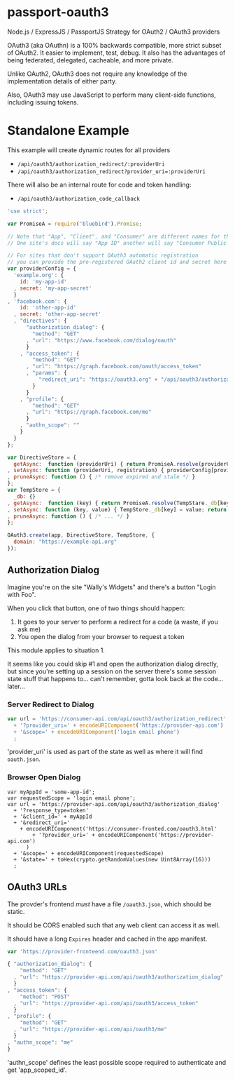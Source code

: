 passport-oauth3
===============

Node.js / ExpressJS / PassportJS Strategy for OAuth2 / OAuth3 providers


OAuth3 (aka OAuthn) is a 100% backwards compatible, more strict subset of OAuth2.
It easier to implement, test, debug.
It also has the advantages of being federated, delegated, cacheable, and more private.

Unlike OAuth2, OAuth3 does not require any knowledge of the implementation details
of either party.

Also, OAuth3 may use JavaScript to perform many client-side functions,
including issuing tokens.

Standalone Example
==================

This example will create dynamic routes for all providers

  * `/api/oauth3/authorization_redirect/:providerUri`
  * `/api/oauth3/authorization_redirect?provider_uri=:providerUri`

There will also be an internal route for code and token handling:

  * `/api/oauth3/authorization_code_callback`

```javascript
'use strict';

var PromiseA = require('bluebird').Promise;

// Note that "App", "Client", and "Consumer" are different names for the same thing
// One site's docs will say "App ID" another will say "Consumer Public Key", etc - but they're the same.

// For sites that don't support OAuth3 automatic registration
// you can provide the pre-registered OAuth2 client id and secret here
var providerConfig = {
  'example.org': {
    id: 'my-app-id'
  , secret: 'my-app-secret'
  }
, 'facebook.com': {
    id: 'other-app-id'
  , secret: 'other-app-secret'
  , "directives": {
      "authorization_dialog": {
        "method": "GET"
      , "url": "https://www.facebook.com/dialog/oauth"
      }
    , "access_token": {
        "method": "GET"
      , "url": "https://graph.facebook.com/oauth/access_token"
      , "params": {
          "redirect_uri": "https://oauth3.org" + "/api/oauth3/authorization_code_callback/facebook.com"
        }
      }
    , "profile": {
        "method": "GET"
      , "url": "https://graph.facebook.com/me"
      }
    , "authn_scope": ""
    }
  }
};

var DirectiveStore = {
  getAsync:  function (providerUri) { return PromiseA.resolve(providerConfig[providerUri]); }
, setAsync: function (providerUri, registration) { providerConfig[providerUri] = registration; return PromiseA.resolve(); }
, pruneAsync: function () { /* remove expired and stale */ }
};
var TempStore = {
  _db: {}
, getAsync:  function (key) { return PromiseA.resolve(TempStare._db[key]); }
, setAsync: function (key, value) { TempStore._db[key] = value; return PromiseA.resolve(); }
, pruneAsync: function () { /* ... */ }
};

OAuth3.create(app, DirectiveStore, TempStore, {
  domain: "https://example-api.org"
});
```

Authorization Dialog
-------------------

Imagine you're on the site "Wally's Widgets" and there's a button "Login with Foo".

When you click that button, one of two things should happen:

1. It goes to your server to perform a redirect for a code (a waste, if you ask me)
2. You open the dialog from your browser to request a token

This module applies to situation 1.

It seems like you could skip #1 and open the authorization dialog directly,
but since you're setting up a session on the server there's some session state
stuff that happens to... can't remember, gotta look back at the code... later...

### Server Redirect to Dialog

```javascript
var url = 'https://consumer-api.com/api/oauth3/authorization_redirect'
  + '?provider_uri=' + encodeURIComponent('https://provider-api.com')
  + '&scope=' + encodeURIComponent('login email phone')
  ;
```

'provider_uri' is used as part of the state as well as where it will find `oauth.json`.

### Browser Open Dialog

```
var myAppId = 'some-app-id';
var requestedScope = 'login email phone';
var url = 'https://provider-api.com/api/oauth3/authorization_dialog'
  + '?response_type=token'
  + '&client_id=' + myAppId
  + '&redirect_uri='
    + encodeURIComponent('https://consumer-fronted.com/oauth3.html'
        + '?provider_uri=' + encodeURIComponent('https://provider-api.com')
      )
  + '&scope=' + encodeURIComponent(requestedScope)
  + '&state=' + toHex(crypto.getRandomValues(new Uint8Array(16)))
  ;
```

OAuth3 URLs
-----------

The provder's frontend *must* have a file `/oauth3.json`, which should be static.

It should be CORS enabled such that any web client can access it as well.

It should have a long `Expires` header and cached in the app manifest.

```javascript
var 'https://provider-fronteend.com/oauth3.json'
```

```javascript
{ "authorization_dialog": {
    "method": "GET"
  , "url": "https://provider-api.com/api/oauth3/authorization_dialog"
  }
, "access_token": {
    "method": "POST"
  , "url": "https://provider-api.com/api/oauth3/access_token"
  }
, "profile": {
    "method": "GET"
  , "url": "https://provider-api.com/api/oauth3/me"
  }
, "authn_scope": "me"
}
```

'authn_scope' defines the least possible scope required to authenticate
and get 'app_scoped_id'. 
